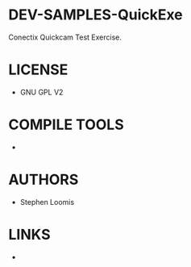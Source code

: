 DEV-SAMPLES-QuickExe
====================

Conectix Quickcam Test Exercise.

LICENSE
===============
* GNU GPL V2

COMPILE TOOLS
===============
* 
 
AUTHORS
===============
* Stephen Loomis

LINKS
===============
* 

